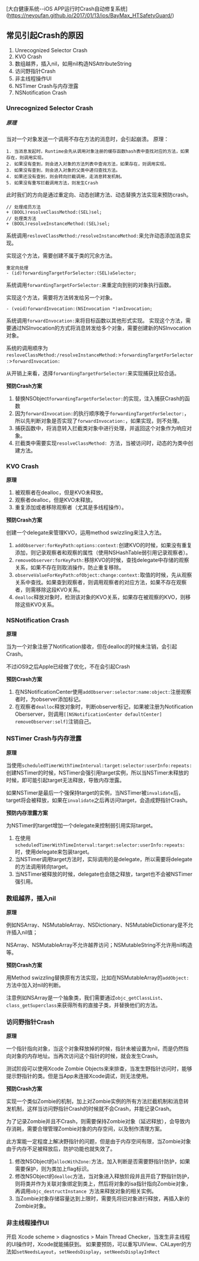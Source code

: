 [大白健康系统--iOS APP运行时Crash自动修复系统]
(https://neyoufan.github.io/2017/01/13/ios/BayMax_HTSafetyGuard/)


## 常见引起Crash的原因

1. Unrecognized Selector Crash
2. KVO Crash
3. 数组越界，插入nil，如用nil构造NSAttributeString
4. 访问野指针Crash
5. 非主线程操作UI
6. NSTimer Crash与内存泄露
7. NSNotification Crash

### Unrecognized Selector Crash

##### 原理
当对一个对象发送一个调用不存在方法的消息时，会引起崩溃。
原理：

	1. 当消息发起时，Runtime会先从调用对象注册的缓存函数hash表中查找对应的方法，如果存在，则调用实现。
	2. 如果没有查到，则会进入对象的方法列表中查询方法，如果存在，则调用实现。
	3. 如果没有查到，则会进入对象的父类中递归查找方法。
	4. 如果还没有查到，则会转向拦截调用，走消息转发机制。
	5. 如果没有重写拦截调用方法，则发生Crash

此时我们的方向是通过重定向、动态创建方法、动态替换方法实现来预防crash。

```objc
// 处理成员方法
+ (BOOL)resolveClassMethod:(SEL)sel;
// 处理类方法
+ (BOOL)resolveInstanceMethod:(SEL)sel;
```

系统调用`resloveClassMethod:/resolveInstanceMethod:`来允许动态添加消息实现。

实现这个方法，需要创建不属于类的冗余方法。

```objc
重定向处理
- (id)forwardingTargetForSelector:(SEL)aSelector;
```

系统调用`forwardingTargetForSelector:`来重定向到别的对象执行函数。

实现这个方法，需要将方法转发给另一个对象。


```objc
- (void)forwardInvocation:(NSInvocation *)anInvocation;
```

系统调用`forwardInvocation:`来将目标函数以其他形式实现。
实现这个方法，需要通过NSInvocation的方式将消息转发给多个对象，需要创建新的NSInvocation对象。

系统的调用顺序为`resloveClassMethod:/resolveInstanceMethod:`>`forwardingTargetForSelector:`>`forwardInvocation:`

从开销上来看，选择`forwardingTargetForSelector:`来实现捕获比较合适。

**预防Crash方案**

1. 替换NSObject`forwardingTargetForSelector:`的实现，注入捕获Crash的函数
2. 因为`forwardInvocation:`的执行顺序晚于`forwardingTargetForSelector:`，所以先判断对象是否实现了`forwardInvocation:`，如果实现，则不处理。
3. 捕获函数中，将消息转入拦截类对象中进行处理，并返回这个对象作为响应对象。
4. 拦截类中需要实现`resolveClassMethod: `方法，当被访问时，动态的为类中创建方法。

### KVO Crash
**原理**

1. 被观察者在dealloc，但是KVO未释放。
2. 观察者dealloc，但是KVO未释放。
3. 重复添加或者移除观察者（尤其是多线程操作）。

**预防Crash方案**

创建一个delegate来管理KVO，运用method swizzling来注入方法。

1. `addObserver:forKeyPath:options:context:`创建KVO的时候，如果没有重复添加，则记录观察者和观察的属性（使用NSHashTable弱引用记录观察者）。
2. `removeObserver:forKeyPath:`移除KVO的时候，查找delegate中存储的观察关系，如果不存在则取消操作，防止重复移除。
3. `observeValueForKeyPath:ofObject:change:context:`取值的时候，先从观察关系中查找。如果查到观察者，则调用观察者的对应方法，如果不存在观察者，则需移除这段KVO关系。
4. `dealloc`释放对象时，检测该对象的KVO关系，如果存在被观察的KVO，则移除这些KVO关系。

### NSNotification Crash
**原理**

当为一个对象注册了Notification接收，但在dealloc的时候未注销，会引起Crash。

不过iOS9之后Apple已经做了优化，不在会引起Crash

**预防Crash方案**

1. 在NSNotificationCenter使用`addObserver:selector:name:object:`注册观察者时，为observer添加标记。
2. 在观察者`dealloc`释放对象时，判断observer标记，如果被注册为Notification Oberserver，则调用`[[NSNotificationCenter defaultCenter] removeObserver:self]`注销自己。


### NSTimer Crash与内存泄露
**原理**

当使用`scheduledTimerWithTimeInterval:target:selector:userInfo:repeats:`创建NSTimer的时候，NSTimer会强引用target实例，所以当NSTimer未释放的时候，即可能引起target无法释放，导致内存泄露。

如果NSTimer是最后一个强保持target的实例，当NSTimer被`invalidate`后，target将会被释放，如果在`invalidate`之后再访问target，会造成野指针Crash。

**预防内存泄露方案**

为NSTimer的target增加一个delegate来控制弱引用实际target。

1. 在使用`scheduledTimerWithTimeInterval:target:selector:userInfo:repeats:`时，使用delegate来包装target。
2. 当NSTimer调用target方法时，实际调用的是delegate，所以需要将delegate的方法调用转向target。
3. 当NSTimer被释放的时候，delegate也会随之释放，target也不会被NSTimer强引用。


### 数组越界，插入nil

**原理**

例如NSArray、NSMutableArray、NSDictionary、NSMutableDictionary是不允许插入nil值；

NSArray、NSMutableArray不允许越界访问；NSMutableString不允许用nil构造等。


**预防Crash方案**

用Method swizzling替换原有方法实现，比如在NSMutableArray的`addObject:`方法中加入对nil的判断。

注意例如NSArray是一个抽象类，我们需要通过`objc_getClassList`、`class_getSuperclass`来获得所有的直接子类，并替换他们的方法。

### 访问野指针Crash

**原理**

一个指针指向对象，当这个对象释放掉的时候，指针未被设置为nil，而是仍然指向对象的内存地址。当再次访问这个指针的时候，就会发生Crash。

测试阶段可以使用Xcode Zombie Objects来来排查，当发生野指针访问时，能够提示野指针的类。但是当App未连接Xcode调试，则无法使用。

**预防Crash方案**

实现一个类似Zombie的机制，加上对Zombie实例的所有方法拦截机制和消息转发机制，这样当访问野指针Crash的时候就不会Crash，并能记录Crash。

为了记录Zombie并且不Crash，则需要保持Zombie对象（延迟释放），会导致内存消耗，需要合理管理Zombie对象的内存空间，以及制作清理方案。

此方案能一定程度上解决野指针的问题，但是由于内存空间有限，当Zombie对象由于内存不足被释放后，防护功能也就失效了。


1. 修改NSObject的`allocWithZone:`方法，加入判断是否需要野指针防护，如果需要保护，则为类加上flag标识。
2. 修改NSObject的`dealloc`方法，当对象进入释放阶段并且开启了野指针防护，则将类并作为关联对象绑定到类上，然后将对象的isa指针指向Zombie对象，再调用`objc_destructInstance `方法来释放对象的相关实例。
3. 当Zombie对象存储容量达到上限时，需要先将旧对象进行释放，再插入新的Zombie对象。


### 非主线程操作UI
开启 Xcode scheme > diagnostics > Main Thread Checker，当发生非主线程的UI操作时，Xcode就能捕获到。
如果要预防，可以重写UIView、CALayer的方法如`setNeedsLayout`，`setNeedsDisplay`，`setNeedsDisplayInRect`





